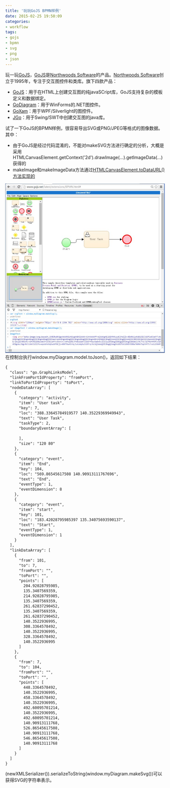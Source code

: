 ```yaml
---
title: '玩玩GoJS BPMN样例'
date: 2015-02-25 19:50:09
categories: 
- workflow
tags: 
- gojs
- bpmn
- svg
- png
- json
---
```

玩一玩[GoJS](http://www.gojs.net/latest)，[GoJS](http://www.gojs.net/latest)是[Northwoods Software](http://www.nwoods.com/about.html)的产品。[Northwoods Software](http://www.nwoods.com/about.html)创立于1995年，专注于交互图控件和类库。旗下四款产品：
- [GoJS](http://www.nwoods.com/products/gojs/)：用于在HTML上创建交互图的纯javaSCript库，GoJS支持复杂的模板定义和数据绑定。
- [GoDiagram](http://www.nwoods.com/products/godiagram/)：用于WinForms的.NET图控件。
- [GoXam](http://www.nwoods.com/products/goxam/)：用于WPF/Silverlight的图控件。
- [JGo](http://www.nwoods.com/products/jgo/)：用于Swing/SWT中创建交互图的java库。

试了一下GoJS的BPMN样例，很容易导出SVG或PNG/JPEG等格式的图像数据。其中：
- 由于GoJS是经过代码混淆的，不能对makeSVG方法进行确定的分析，大概是采用HTMLCanvasElement.getContext('2d').drawImage(...).getImageData(...)获得的
- makeImage和makeImageData方法通过[HTMLCanvasElement.toDataURL()方法实现的](https://developer.mozilla.org/en-US/docs/Web/API/HTMLCanvasElement/toDataURL)

![玩玩GoJS BPMN样例](/images/2015/2/0026uWfMgy6QfHGRPkc08.jpg)
在控制台执行window.myDiagram.model.toJson()，返回如下结果：
```
{
  "class": "go.GraphLinksModel",
  "linkFromPortIdProperty": "fromPort",
  "linkToPortIdProperty": "toPort",
  "nodeDataArray": [
    {
      "category": "activity",
      "item": "User task",
      "key": 7,
      "loc": "388.33645784919577 140.35229369949943",
      "text": "User Task",
      "taskType": 2,
      "boundaryEventArray": [
        
      ],
      "size": "120 80"
    },
    {
      "category": "event",
      "item": "End",
      "key": 104,
      "loc": "569.86545617508 140.90913111767696",
      "text": "End",
      "eventType": 1,
      "eventDimension": 8
    },
    {
      "category": "event",
      "item": "start",
      "key": 101,
      "loc": "183.42028795985397 135.34075693590137",
      "text": "Start",
      "eventType": 1,
      "eventDimension": 1
    }
  ],
  "linkDataArray": [
    {
      "from": 101,
      "to": 7,
      "fromPort": "",
      "toPort": "",
      "points": [
        204.92028795985,
        135.3407569359,
        214.92028795985,
        135.3407569359,
        261.62837290452,
        135.3407569359,
        261.62837290452,
        140.3522936995,
        308.3364578492,
        140.3522936995,
        328.3364578492,
        140.3522936995
      ]
    },
    {
      "from": 7,
      "to": 104,
      "fromPort": "",
      "toPort": "",
      "points": [
        448.3364578492,
        140.3522936995,
        458.3364578492,
        140.3522936995,
        492.60095701214,
        140.3522936995,
        492.60095701214,
        140.90913111768,
        526.86545617508,
        140.90913111768,
        546.86545617508,
        140.90913111768
      ]
    }
  ]
}
```

(newXMLSerializer()).serializeToString(window.myDiagram.makeSvg())可以获得SVG的字符串表示。